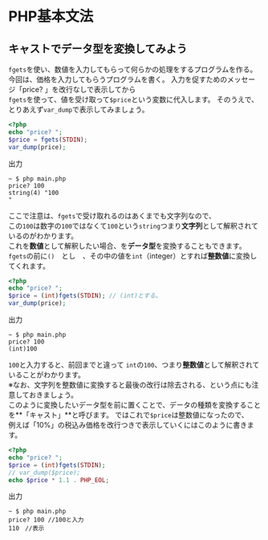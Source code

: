 # PHP基本文法
## キャストでデータ型を変換してみよう
`fgets`を使い、数値を入力してもらって何らかの処理をするプログラムを作る。  
今回は、価格を入力してもらうプログラムを書く。
入力を促すためのメッセージ「price? 」を改行なしで表示してから  
`fgets`を使って、値を受け取って`$price`という変数に代入します。
そのうえで、とりあえず`var_dump`で表示してみましょう。
```PHP
<?php
echo "price? ";
$price = fgets(STDIN);
var_dump(price);
```
出力
```
~ $ php main.php
price? 100
string(4) "100
"
```
ここで注意は、`fgets`で受け取れるのはあくまでも文字列なので、  
この`100`は数字の`100`ではなくて`100`という`string`つまり**文字列**として解釈されているのがわかります。  
これを**数値**として解釈したい場合、を**データ型**を変換することもできます。  
`fgets`の前に`()`　とし　、その中の値を`int`（integer）とすれば**整数値**に変換してくれます。
```PHP
<?php
echo "price? ";
$price = (int)fgets(STDIN); // (int)とする。
var_dump(price);
```
出力
```
~ $ php main.php
price? 100
(int)100
```
`100`と入力すると、前回までと違って `int`の`100`、つまり**整数値**として解釈されていることがわかります。  
※なお、文字列を整数値に変換すると最後の改行は除去される、という点にも注意しておきましょう。  
このように変換したいデータ型を前に置くことで、データの種類を変換することを**「キャスト」**と呼びます。
ではこれで`$price`は整数値になったので、  
例えば「10%」の税込み価格を改行つきで表示していくにはこのように書きます。
```PHP
<?php
echo "price? ";
$price = (int)fgets(STDIN);
// var_dump($price);
echo $price * 1.1 . PHP_EOL;
```
出力
```
~ $ php main.php
price? 100 //100と入力
110　//表示
```
